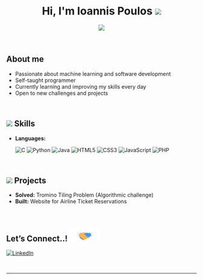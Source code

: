 <h1 align="center"><b>Hi, I'm Ioannis Poulos</b> <img src="https://media.giphy.com/media/hvRJCLFzcasrR4ia7z/giphy.gif" width="35"></h1>

<p align="center">
  <a href="https://github.com/DenverCoder1/readme-typing-svg">
    <img src="https://readme-typing-svg.herokuapp.com?font=Time+New+Roman&color=cyan&size=25&center=true&vCenter=true&width=600&height=100&lines=Machine+Learning+Enthusiast;Self-taught+Developer;Always+Learning+New+Things...">
  </a>
</p>

<br>

<h2 id="-about-me"><strong>About me</strong></h2>

<ul>
  <li>Passionate about machine learning and software development</li>
  <li>Self-taught programmer</li>
  <li>Currently learning and improving my skills every day</li>
  <li>Open to new challenges and projects</li>
</ul>

<br>

<h2 id="-skills"><img src="https://media2.giphy.com/media/QssGEmpkyEOhBCb7e1/giphy.gif" width="25"><b> Skills</b></h2>

<ul>
  <li><strong>Languages:</strong></li>
  <p>
    <img src="https://img.shields.io/badge/C-00599C?style=for-the-badge&logo=c&logoColor=white" alt="C">
    <img src="https://img.shields.io/badge/Python-3776AB?style=for-the-badge&logo=python&logoColor=white" alt="Python">
    <img src="https://img.shields.io/badge/Java-007396?style=for-the-badge&logo=java&logoColor=white" alt="Java">
    <img src="https://img.shields.io/badge/HTML5-E34F26?style=for-the-badge&logo=html5&logoColor=white" alt="HTML5">
    <img src="https://img.shields.io/badge/CSS3-1572B6?style=for-the-badge&logo=css3&logoColor=white" alt="CSS3">
    <img src="https://img.shields.io/badge/JavaScript-F7DF1E?style=for-the-badge&logo=javascript&logoColor=black" alt="JavaScript">
    <img src="https://img.shields.io/badge/PHP-777BB4?style=for-the-badge&logo=php&logoColor=white" alt="PHP">
  </p>
</ul>

<br>

<h2 id="-projects"><img src="https://media.giphy.com/media/3o7qE1YN7aBOFPRw8E/giphy.gif" width="25"><b> Projects</b></h2>

<ul>
  <li><b>Solved:</b> Tromino Tiling Problem (Algorithmic challenge)</li>
  <li><b>Built:</b> Website for Airline Ticket Reservations</li>
</ul>

<br>

<h2 id="-linkedin"><b>Let’s Connect..!</b> <img src="https://github.com/0xAbdulKhalid/0xAbdulKhalid/raw/main/assets/mdImages/handshake.gif" width="80"></h2>

<p align="left">
  <a href="https://www.linkedin.com/in/ioannis-poulos-799b4b356/" target="_blank">
    <img src="https://img.shields.io/badge/LinkedIn-Ioannis%20Poulos-0077B5?style=for-the-badge&logo=linkedin&logoColor=white" alt="LinkedIn">
  </a>
</p>

<br><hr><br>


